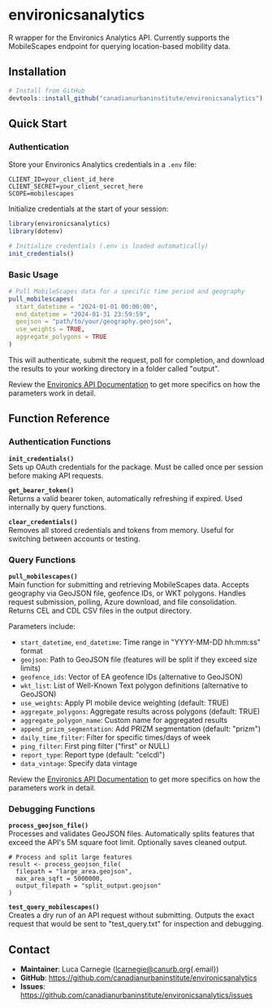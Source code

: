 # environicsanalytics

R wrapper for the Environics Analytics API. Currently supports the
MobileScapes endpoint for querying location-based mobility data.

## Installation

``` r
# Install from GitHub
devtools::install_github("canadianurbaninstitute/environicsanalytics")
```

## Quick Start

### Authentication

Store your Environics Analytics credentials in a `.env` file:

```         
CLIENT_ID=your_client_id_here
CLIENT_SECRET=your_client_secret_here
SCOPE=mobilescapes
```

Initialize credentials at the start of your session:

``` r
library(environicsanalytics)
library(dotenv)

# Initialize credentials (.env is loaded automatically)
init_credentials()
```

### Basic Usage

``` r
# Pull MobileScapes data for a specific time period and geography
pull_mobilescapes(
  start_datetime = "2024-01-01 00:00:00",
  end_datetime = "2024-01-31 23:59:59",
  geojson = "path/to/your/geography.geojson",
  use_weights = TRUE,
  aggregate_polygons = TRUE
)
```

This will authenticate, submit the request, poll for completion, and
download the results to your working directory in a folder called
"output".

Review the [Environics API Documentation](https://developers.environicsanalytics.com/) to get more specifics on how the parameters work in detail.

## Function Reference

### Authentication Functions

**`init_credentials()`**\
Sets up OAuth credentials for the package. Must be called once per
session before making API requests.

**`get_bearer_token()`**\
Returns a valid bearer token, automatically refreshing if expired. Used
internally by query functions.

**`clear_credentials()`**\
Removes all stored credentials and tokens from memory. Useful for
switching between accounts or testing.

### Query Functions

**`pull_mobilescapes()`**\
Main function for submitting and retrieving MobileScapes data. Accepts
geography via GeoJSON file, geofence IDs, or WKT polygons. Handles
request submission, polling, Azure download, and file consolidation.
Returns CEL and CDL CSV files in the output directory.

Parameters include: 
- `start_datetime`, `end_datetime`: Time range in "YYYY-MM-DD hh:mm:ss" format
- `geojson`: Path to GeoJSON file (features will be split if they exceed size limits)
- `geofence_ids`: Vector of EA geofence IDs (alternative to GeoJSON)
- `wkt_list`: List of Well-Known Text polygon definitions (alternative to GeoJSON)
- `use_weights`: Apply PI mobile device weighting (default: TRUE)
- `aggregate_polygons`: Aggregate results across polygons (default: TRUE)
- `aggregate_polygon_name`: Custom name for aggregated results
- `append_prizm_segmentation`: Add PRIZM segmentation (default: "prizm")
- `daily_time_filter`: Filter for specific times/days of week
- `ping_filter`: First ping filter ("first" or NULL)
- `report_type`: Report type (default: "celcdl")
- `data_vintage`: Specify data vintage

Review the [Environics API Documentation](https://developers.environicsanalytics.com/) to get more specifics on how the parameters work in detail.

### Debugging Functions

**`process_geojson_file()`**\
Processes and validates GeoJSON files. Automatically splits features
that exceed the API's 5M square foot limit. Optionally saves cleaned
output.

```         
# Process and split large features
result <- process_geojson_file(
  filepath = "large_area.geojson",
  max_area_sqft = 5000000,
  output_filepath = "split_output.geojson"
)
```

**`test_query_mobilescapes()`**\
Creates a dry run of an API request without submitting. Outputs the
exact request that would be sent to "test_query.txt" for inspection and
debugging.

## Contact

-   **Maintainer**: Luca Carnegie
    ([lcarnegie\@canurb.org](mailto:lcarnegie@canurb.org){.email})
-   **GitHub**:
    <https://github.com/canadianurbaninstitute/environicsanalytics>
-   **Issues**:
    <https://github.com/canadianurbaninstitute/environicsanalytics/issues>
